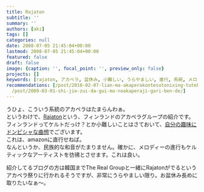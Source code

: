 ```yaml
---
title: Rajaton
subtitle: ''
summary: ''
authors: [aki]
tags: []
categories: null
date: 2008-07-05 21:45:04+00:00
lastmod: 2008-07-05 21:45:04+00:00
featured: false
draft: false
image: {caption: '', focal_point: '', preview_only: false}
projects: []
keywords: [rajaton, アカペラ, 盆休み, 小難しい, うらやましい, 進行, 系統, メロディー, 韓国, 祭り]
recommendations: [/post/2010-02-07-lian-ma-akaperakontesutonixing-tutekita/, /post/2009-08-12-masa-festazhong-zhi/,
  /post/2009-03-01-shi-jie-zui-da-gui-mo-noakaperaji-gari-ben-de/]
---
```

うひょ、こういう系統のアカペラはたまらんわぁ。  
というわけで、[Rajaton](http://acappellavillage.blog103.fc2.com/blog-category-15.html)という、フィンランドのアカペラグループの紹介です。  
フィンランドってケルトだっけ？とか小難しいことはさておいて、[自分の趣味にドンピシャな曲想](http://www.youtube.com/watch?v=aCzA6Ub4fA0)でございます。  
これは、amazonに直行せねば。  
なんというか、民族的な和音がたまりません。確かに、メロディーの進行もケルティックなアーティストを彷彿とさせます。これは良い。  
  
紹介してるブログの方は韓国までThe Real Groupと一緒にRajatonがでるというアカペラ祭りに行かれるそうですが、非常にうらやましい限り。お盆休み長めに取りたいなぁ〜。


